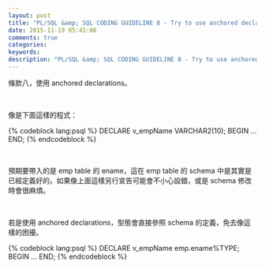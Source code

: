 ```yaml
---
layout: post
title: "PL/SQL &amp; SQL CODING GUIDELINE 8 - Try to use anchored declarations for variables"
date: 2015-11-19 05:41:00
comments: true
categories: 
keywords: 
description: "PL/SQL &amp; SQL CODING GUIDELINE 8 - Try to use anchored declarations for variables"
---
```


條款八，使用 anchored declarations。  

<!-- More -->

<br/>


像是下面這樣的程式：  

{% codeblock lang:psql %}
DECLARE 
	v_empName VARCHAR2(10); 
BEGIN 
	… 
END;
{% endcodeblock %}

<br/>


預期要帶入的是 emp table 的 ename，這在 emp table 的 schema 中是其實是已經定義好的。如果像上面這樣另行宣告可能會不小心設錯，或是 schema 修改時會很麻煩。  

<br/>


若是使用 anchored declarations，型態會直接參照 schema 的定義，免去像這樣的困擾。  

{% codeblock lang:psql %}
DECLARE 
	 v_empName emp.ename%TYPE; 
BEGIN 
	… 
END;
{% endcodeblock %}
